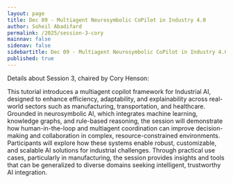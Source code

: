 ```yaml
---
layout: page
title: Dec 09 - Multiagent Neurosymbolic CoPilot in Industry 4.0
author: Soheil Abadifard
permalink: /2025/session-3-cory
mainnav: false
sidenav: false
sidebartitle: Dec 09 - Multiagent Neurosymbolic CoPilot in Industry 4.0
published: true
---
```


Details about Session 3, chaired by Cory Henson:

This tutorial introduces a multiagent copilot framework for Industrial AI, designed to enhance efficiency, adaptability, and explainability across real-world sectors such as manufacturing, transportation, and healthcare. Grounded in neurosymbolic AI, which integrates machine learning, knowledge graphs, and rule-based reasoning, the session will demonstrate how human-in-the-loop and multiagent coordination can improve decision-making and collaboration in complex, resource-constrained environments. Participants will explore how these systems enable robust, customizable, and scalable AI solutions for industrial challenges. Through practical use cases, particularly in manufacturing, the session provides insights and tools that can be generalized to diverse domains seeking intelligent, trustworthy AI integration.


